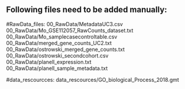 ## Following files need to be added manually:
#RawData_files:
        00_RawData/MetadataUC3.csv
        00_RawData/Mo_GSE112057_RawCounts_dataset.txt
        00_RawData/Mo_samplecasecontroltable.csv
        00_RawData/merged_gene_counts_UC2.txt
        00_RawData/ostrowski_merged_gene_counts.txt
        00_RawData/ostrowski_secondcohort.csv
        00_RawData/planell_expression.txt
        00_RawData/planell_sample_metadata.txt

#data_rescourcces:
        data_rescources/GO_biological_Process_2018.gmt